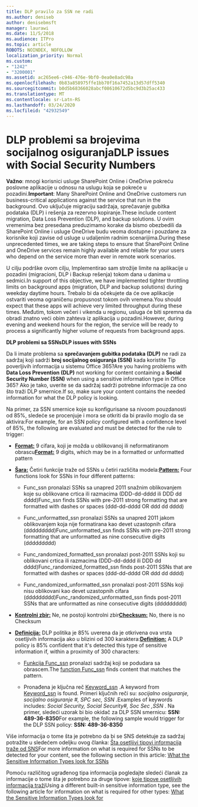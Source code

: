 ```yaml
---
title: DLP pravilo za SSN ne radi
ms.author: deniseb
author: denisebmsft
manager: laurawi
ms.date: 11/5/2018
ms.audience: ITPro
ms.topic: article
ROBOTS: NOINDEX, NOFOLLOW
localization_priority: Normal
ms.custom:
- "1242"
- "3200001"
ms.assetid: ac265ee6-c946-476e-9bf0-0ea0e8adc98a
ms.openlocfilehash: 0b83a858975ffe1bb70f16a7452a13d57dff5340
ms.sourcegitcommit: b0d5b68366028abcf08610672d5bc9d3b25ac433
ms.translationtype: MT
ms.contentlocale: sr-Latn-RS
ms.lasthandoff: 03/24/2020
ms.locfileid: "42932549"
---
```

# <a name="dlp-issues-with-social-security-numbers"></a><span data-ttu-id="9df57-102">DLP problemi sa brojevima socijalnog osiguranja</span><span class="sxs-lookup"><span data-stu-id="9df57-102">DLP issues with Social Security Numbers</span></span>

<span data-ttu-id="9df57-103">**Važno**: mnogi korisnici usluge SharePoint Online i OneDrive pokreću poslovne aplikacije u odnosu na uslugu koja se pokreće u pozadini.</span><span class="sxs-lookup"><span data-stu-id="9df57-103">**Important**: Many SharePoint Online and OneDrive customers run business-critical applications against the service that run in the background.</span></span> <span data-ttu-id="9df57-104">Ovo uključuje migraciju sadržaja, sprečavanje gubitka podataka (DLP) i rešenja za rezervno kopiranje.</span><span class="sxs-lookup"><span data-stu-id="9df57-104">These include content migration, Data Loss Prevention (DLP), and backup solutions.</span></span> <span data-ttu-id="9df57-105">U ovim vremenima bez presedana preduzimamo korake da bismo obezbedili da SharePoint Online i usluge OneDrive budu veoma dostupne i pouzdane za korisnike koji zavise od usluge u udaljenim radnim scenarijima.</span><span class="sxs-lookup"><span data-stu-id="9df57-105">During these unprecedented times, we are taking steps to ensure that SharePoint Online and OneDrive services remain highly available and reliable for your users who depend on the service more than ever in remote work scenarios.</span></span>

<span data-ttu-id="9df57-106">U cilju podrške ovom cilju, Implementirao sam strožije limite na aplikacije u pozadini (migracioni, DLP i Backup rešenja) tokom dana u danima u sedmici.</span><span class="sxs-lookup"><span data-stu-id="9df57-106">In support of this objective, we have implemented tighter throttling limits on background apps (migration, DLP and backup solutions) during weekday daytime hours.</span></span> <span data-ttu-id="9df57-107">Trebalo bi da očekujete da će ove aplikacije ostvariti veoma ograničenu propusnost tokom ovih vremena.</span><span class="sxs-lookup"><span data-stu-id="9df57-107">You should expect that these apps will achieve very limited throughput during these times.</span></span> <span data-ttu-id="9df57-108">Međutim, tokom večeri i vikenda u regionu, usluga će biti spremna da obradi znatno veći obim zahteva iz aplikacija u pozadini.</span><span class="sxs-lookup"><span data-stu-id="9df57-108">However, during evening and weekend hours for the region, the service will be ready to process a significantly higher volume of requests from background apps.</span></span>

<span data-ttu-id="9df57-109">**DLP problemi sa SSNs**</span><span class="sxs-lookup"><span data-stu-id="9df57-109">**DLP issues with SSNs**</span></span>

<span data-ttu-id="9df57-110">Da li imate problema sa **sprečavanjem gubitka podataka (DLP)** ne radi za sadržaj koji sadrži **broj socijalnog osiguranja (SSN)** kada koristite Tip poverljivih informacija u sistemu Office 365?</span><span class="sxs-lookup"><span data-stu-id="9df57-110">Are you having problems with **Data Loss Prevention (DLP)** not working for content containing a **Social Security Number (SSN)** when using a sensitive information type in Office 365?</span></span> <span data-ttu-id="9df57-111">Ako je tako, uverite se da sadržaj sadrži potrebne informacije za ono što traži DLP smernice.</span><span class="sxs-lookup"><span data-stu-id="9df57-111">If so, make sure your content contains the needed information for what the DLP policy is looking.</span></span> 
  
<span data-ttu-id="9df57-112">Na primer, za SSN smernice koje su konfigurisane sa nivoom pouzdanosti od 85%, sledeće se procenjuje i mora se otkriti da bi pravilo moglo da se aktivira:</span><span class="sxs-lookup"><span data-stu-id="9df57-112">For example, for an SSN policy configured with a confidence level of 85%, the following are evaluated and must be detected for the rule to trigger:</span></span>
  
- <span data-ttu-id="9df57-113">**[Format:](https://docs.microsoft.com/office365/securitycompliance/what-the-sensitive-information-types-look-for#format-80)** 9 cifara, koji je možda u oblikovanoj ili neformatiranom obrascu</span><span class="sxs-lookup"><span data-stu-id="9df57-113">**[Format:](https://docs.microsoft.com/office365/securitycompliance/what-the-sensitive-information-types-look-for#format-80)** 9 digits, which may be in a formatted or unformatted pattern</span></span>

- <span data-ttu-id="9df57-114">**[Šara:](https://msconnect.microsoft.com/https:/docs.microsoft.com/office365/securitycompliance/what-the-sensitive-information-types-look-for#pattern-80)** Četiri funkcije traže od SSNs u četiri različita modela:</span><span class="sxs-lookup"><span data-stu-id="9df57-114">**[Pattern:](https://msconnect.microsoft.com/https:/docs.microsoft.com/office365/securitycompliance/what-the-sensitive-information-types-look-for#pattern-80)** Four functions look for SSNs in four different patterns:</span></span>

  - <span data-ttu-id="9df57-115">Func_ssn pronalazi SSNs sa unapred 2011 snažnim oblikovanjem koje su oblikovane crtica ili razmacima (DDD-dd-dddd ili DDD dd dddd)</span><span class="sxs-lookup"><span data-stu-id="9df57-115">Func_ssn finds SSNs with pre-2011 strong formatting that are formatted with dashes or spaces (ddd-dd-dddd OR ddd dd dddd)</span></span>

  - <span data-ttu-id="9df57-116">Func_unformatted_ssn pronalazi SSNs sa unapred 2011 jakom oblikovanjem koja nije formatirana kao devet uzastopnih cifara (ddddddddd)</span><span class="sxs-lookup"><span data-stu-id="9df57-116">Func_unformatted_ssn finds SSNs with pre-2011 strong formatting that are unformatted as nine consecutive digits (ddddddddd)</span></span>

  - <span data-ttu-id="9df57-117">Func_randomized_formatted_ssn pronalazi post-2011 SSNs koji su oblikovani crtica ili razmacima (DDD-dd-dddd ili DDD dd dddd)</span><span class="sxs-lookup"><span data-stu-id="9df57-117">Func_randomized_formatted_ssn finds post-2011 SSNs that are formatted with dashes or spaces (ddd-dd-dddd OR ddd dd dddd)</span></span>

  - <span data-ttu-id="9df57-118">Func_randomized_unformatted_ssn pronalazi post-2011 SSNs koji nisu oblikovani kao devet uzastopnih cifara (ddddddddd)</span><span class="sxs-lookup"><span data-stu-id="9df57-118">Func_randomized_unformatted_ssn finds post-2011 SSNs that are unformatted as nine consecutive digits (ddddddddd)</span></span>

- <span data-ttu-id="9df57-119">**[Kontrolni zbir:](https://docs.microsoft.com/office365/securitycompliance/what-the-sensitive-information-types-look-for#checksum-79)** Ne, ne postoji kontrolni zbir</span><span class="sxs-lookup"><span data-stu-id="9df57-119">**[Checksum:](https://docs.microsoft.com/office365/securitycompliance/what-the-sensitive-information-types-look-for#checksum-79)** No, there is no Checksum</span></span>

- <span data-ttu-id="9df57-120">**[Definicija:](https://docs.microsoft.com/office365/securitycompliance/what-the-sensitive-information-types-look-for#definition-80)** DLP politika je 85% uverena da je otkrivena ova vrsta osetljivih informacija ako u blizini od 300 karaktera:</span><span class="sxs-lookup"><span data-stu-id="9df57-120">**[Definition:](https://docs.microsoft.com/office365/securitycompliance/what-the-sensitive-information-types-look-for#definition-80)** A DLP policy is 85% confident that it's detected this type of sensitive information if, within a proximity of 300 characters:</span></span>

  - <span data-ttu-id="9df57-121">[Funkcija Func_ssn](https://docs.microsoft.com/office365/securitycompliance/what-the-sensitive-information-types-look-for#pattern-80) pronalazi sadržaj koji se podudara sa obrascem.</span><span class="sxs-lookup"><span data-stu-id="9df57-121">The [function Func_ssn](https://docs.microsoft.com/office365/securitycompliance/what-the-sensitive-information-types-look-for#pattern-80) finds content that matches the pattern.</span></span>

  - <span data-ttu-id="9df57-122">Pronađena je ključna reč [Keyword_ssn](https://docs.microsoft.com/office365/securitycompliance/what-the-sensitive-information-types-look-for#keyword_ssn) .</span><span class="sxs-lookup"><span data-stu-id="9df57-122">A keyword from [Keyword_ssn](https://docs.microsoft.com/office365/securitycompliance/what-the-sensitive-information-types-look-for#keyword_ssn) is found.</span></span> <span data-ttu-id="9df57-123">Primeri ključnih reči su: *socijalno osiguranje, socijalno osiguranje #, SPC sec, SSN* .</span><span class="sxs-lookup"><span data-stu-id="9df57-123">Examples of keywords includes:  *Social Security, Social Security#, Soc Sec ,SSN*  .</span></span> <span data-ttu-id="9df57-124">Na primer, sledeći uzorak bi bio okidač za DLP SSN smernicu: **SSN: 489-36-8350**</span><span class="sxs-lookup"><span data-stu-id="9df57-124">For example, the following sample would trigger for the DLP SSN policy: **SSN: 489-36-8350**</span></span>
  
<span data-ttu-id="9df57-125">Više informacija o tome šta je potrebno da bi se SNS detektuje za sadržaj potražite u sledećem odeljku ovog članka: [Šta osetljivi tipovi informacija traže od SNS](https://docs.microsoft.com/office365/securitycompliance/what-the-sensitive-information-types-look-for#us-social-security-number-ssn)</span><span class="sxs-lookup"><span data-stu-id="9df57-125">For more information on what is required for SSNs to be detected for your content, see the following section in this article: [What the Sensitive Information Types look for SSNs](https://docs.microsoft.com/office365/securitycompliance/what-the-sensitive-information-types-look-for#us-social-security-number-ssn)</span></span>
  
<span data-ttu-id="9df57-126">Pomoću različitog ugrađenog tipa informacija pogledajte sledeći članak za informacije o tome šta je potrebno za druge tipove: [koje tipove osetljivih informacija traži](https://docs.microsoft.com/office365/securitycompliance/what-the-sensitive-information-types-look-for)</span><span class="sxs-lookup"><span data-stu-id="9df57-126">Using a different built-in sensitive information type, see the following article for information on what is required for other types: [What the Sensitive Information Types look for](https://docs.microsoft.com/office365/securitycompliance/what-the-sensitive-information-types-look-for)</span></span>
  